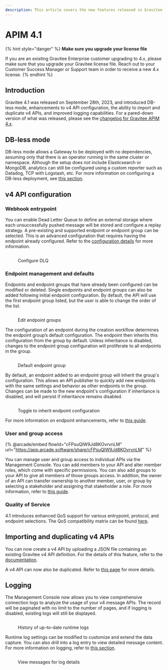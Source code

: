 ```yaml
---
description: This article covers the new features released in Gravitee API Management 4.1
---
```


# APIM 4.1

{% hint style="danger" %}
**Make sure you upgrade your license file**

If you are an existing Gravitee Enterprise customer upgrading to 4.x, please make sure that you upgrade your Gravitee license file. Reach out to your Customer Success Manager or Support team in order to receive a new 4.x license.
{% endhint %}

## Introduction

Gravitee 4.1 was released on September 28th, 2023, and introduced DB-less mode, enhancements to v4 API configuration, the ability to import and duplicate v4 APIs, and improved logging capabilities. For a pared-down version of what was released, please see the [changelog for Gravitee APIM 4.x](../changelogs/apim-4.1.x-changelog.md).

## DB-less mode

DB-less mode allows a Gateway to be deployed with no dependencies, assuming only that there is an operator running in the same cluster or namespace. Although the setup does not include Elasticsearch or MongoDB, analytics can still be configured using a custom reporter such as Datadog, TCP with Logstash, etc. For more information on configuring a DB-less deployment, see [this section](../../getting-started/install-guides/install-on-kubernetes/configure-helm-chart.md#db-less-mode-minimum-configuration-example).

## v4 API configuration

### Webhook entrypoint

You can enable Dead Letter Queue to define an external storage where each unsuccessfully pushed message will be stored and configure a replay strategy. A pre-existing and supported endpoint or endpoint group can be selected. This is an advanced configuration that requires having the endpoint already configured. Refer to the [configuration details](../../guides/api-configuration/v4-api-configuration/entrypoint-configuration.md#webhook) for more information.

<figure><img src="../../.gitbook/assets/configure dlq.png" alt=""><figcaption><p>Configure DLQ</p></figcaption></figure>

### Endpoint management and defaults

Endpoints and endpoint groups that have already been configured can be modified or deleted. Single endpoints and endpoint groups can also be added following initial endpoint configuration. By default, the API will use the first endpoint group listed, but the user is able to change the order of the list.

<figure><img src="../../.gitbook/assets/endpoint groups v4 message api backend.png" alt=""><figcaption><p>Edit endpoint groups</p></figcaption></figure>

The configuration of an endpoint during the creation workflow determines the endpoint group’s default configuration. The endpoint then inherits this configuration from the group by default. Unless inheritance is disabled, changes to the endpoint group configuration will proliferate to all endpoints in the group.

<figure><img src="../../.gitbook/assets/default endpoint group (1).png" alt=""><figcaption><p>Default endpoint group</p></figcaption></figure>

By default, an endpoint added to an endpoint group will inherit the group's configuration. This allows an API publisher to quickly add new endpoints with the same settings and behavior as other endpoints in the group. Changes can be made to the new endpoint's configuration if inheritance is disabled, and will persist if inheritance remains disabled.

<figure><img src="../../.gitbook/assets/default behavior toggle to inherit.png" alt=""><figcaption><p>Toggle to inherit endpoint configuration</p></figcaption></figure>

For more information on endpoint enhancements, refer to [this guide](../../guides/api-configuration/v4-api-configuration/endpoint-configuration.md#endpoint-management).

### User and group access&#x20;

{% @arcade/embed flowId="cFPsuQlW9Jd8KOvrvnLM" url="https://app.arcade.software/share/cFPsuQlW9Jd8KOvrvnLM" %}

You can manage user and group access to individual APIs via the Management Console. You can add members to your API and alter member roles, which come with specific permissions. You can also add groups to your API to give all members of those groups access. In addition, the owner of an API can transfer ownership to another member, user, or group by selecting a stakeholder and assigning that stakeholder a role. For more information, refer to [this guide](../../guides/api-configuration/v2-api-configuration/configure-user-and-group-access.md).

### Quality of Service

4.1 introduces enhanced QoS support for various entrypoint, protocol, and endpoint selections. The QoS compatibility matrix can be found [here](../../guides/api-configuration/v4-api-configuration/quality-of-service.md).

## Importing and duplicating v4 APIs

You can now create a v4 API by uploading a JSON file containing an existing Gravitee v4 API definition. For the details of this feature, refer to the [documentation](../../guides/create-apis/import-apis/).

A v4 API can now also be duplicated. Refer to [this page](../../guides/api-configuration/v4-api-configuration/api-general-settings.md) for more details.

## Logging

The Management Console now allows you to view comprehensive connection logs to analyze the usage of your v4 message APIs. The record will be paginated with no limit to the number of pages, and if logging is disabled, existing logs will still be displayed.&#x20;

<figure><img src="../../.gitbook/assets/runtime logs chron order.png" alt=""><figcaption><p>History of up-to-date runtime logs</p></figcaption></figure>

Runtime log settings can be modified to customize and extend the data capture. You can also drill into a log entry to view detailed message content. For more information on logging, refer to [this section](broken-reference).

<figure><img src="../../.gitbook/assets/runtime logs view messages.png" alt=""><figcaption><p>View messages for log details</p></figcaption></figure>
